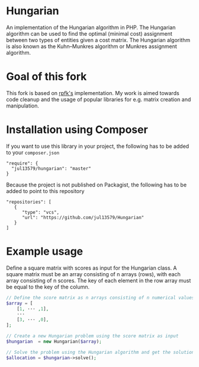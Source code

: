 # Hungarian
An implementation of the Hungarian algorithm in PHP. The Hungarian algorithm can be used to find the optimal (minimal cost) assignment between two types of entities given a cost matrix. The Hungarian algorithm is also known as the Kuhn–Munkres algorithm or Munkres assignment algorithm.

# Goal of this fork
This fork is based on [rpfk's](https://github.com/rpfk/Hungarian) implementation. My work is aimed towards code cleanup and the usage of popular libraries for e.g. matrix creation and manipulation.

# Installation using Composer
If you want to use this library in your project, the following has to be added to your `composer.json`

```
"require": {
  "jul13579/hungarian": "master"
}
```

Because the project is not published on Packagist, the following has to be added to point to this repository

```
"repositories": [
   {
      "type": "vcs",
      "url": "https://github.com/jul13579/Hungarian"
   }
]
```

# Example usage
Define a square matrix with scores as input for the Hungarian class. A square matrix must be an array consisting of n arrays (rows), with each array consisting of n scores.
The key of each element in the row array must be equal to the key of the column.
```php
// Define the score matrix as n arrays consisting of n numerical values
$array = [
    [1, ··· ,1],
    ···
    [3, ··· ,0],
];

// Create a new Hungarian problem using the score matrix as input
$hungarian  = new Hungarian($array);

// Solve the problem using the Hungarian algorithm and get the solution as an array with the row and column as key and value, respectively
$allocation = $hungarian->solve();
```
